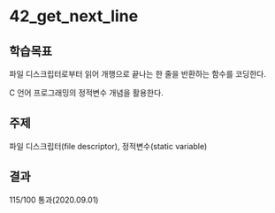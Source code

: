 # 42_get_next_line 

## 학습목표
파일 디스크립터로부터 읽어 개행으로 끝나는 한 줄을 반환하는 함수를 코딩한다.

C 언어 프로그래밍의 정적변수 개념을 활용한다.

## 주제
파일 디스크립터(file descriptor), 정적변수(static variable)

## 결과
115/100 통과(2020.09.01)
